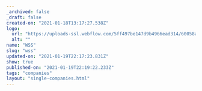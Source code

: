 ```yaml
---
_archived: false
_draft: false
created-on: "2021-01-18T13:17:27.538Z"
logo:
  url: "https://uploads-ssl.webflow.com/5ff497be147d9b4966ead314/60058a656d21982c1447c73f_wss.jpg"
  alt: ""
name: "WSS"
slug: "wss"
updated-on: "2021-01-19T22:17:23.831Z"
show: true
published-on: "2021-01-19T22:19:22.233Z"
tags: "companies"
layout: "single-companies.html"
---
```




